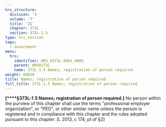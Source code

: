 ```yaml
---
hrs_structure:
  division: '1'
  volume: '7'
  title: '21'
  chapter: 373L
  section: 373L-1.5
type: hrs_section
tags:
  - Government
menu:
  hrs:
    identifier: HRS_0373L-0001_0005
    parent: HRS0373L
    name: 373L-1.5 Names; registration of person required
weight: 66010
title: Names; registration of person required
full_title: 373L-1.5 Names; registration of person required
---
```

**[****§373L-1.5 Names; registration of person required.]** No person within the purview of this chapter shall use the terms "professional employer organization", or "PEO", or other similar name unless the person is registered and in compliance with this chapter and the rules adopted pursuant to this chapter. [L 2013, c 174, pt of §2]